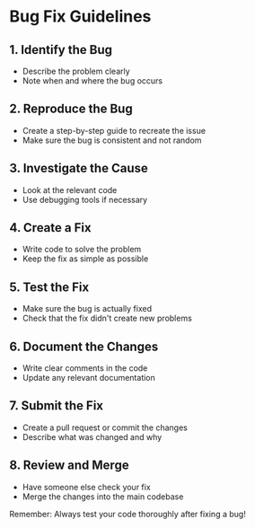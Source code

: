 # Bug Fix Guidelines

## 1. Identify the Bug
- Describe the problem clearly
- Note when and where the bug occurs

## 2. Reproduce the Bug
- Create a step-by-step guide to recreate the issue
- Make sure the bug is consistent and not random

## 3. Investigate the Cause
- Look at the relevant code
- Use debugging tools if necessary

## 4. Create a Fix
- Write code to solve the problem
- Keep the fix as simple as possible

## 5. Test the Fix
- Make sure the bug is actually fixed
- Check that the fix didn't create new problems

## 6. Document the Changes
- Write clear comments in the code
- Update any relevant documentation

## 7. Submit the Fix
- Create a pull request or commit the changes
- Describe what was changed and why

## 8. Review and Merge
- Have someone else check your fix
- Merge the changes into the main codebase

Remember: Always test your code thoroughly after fixing a bug!